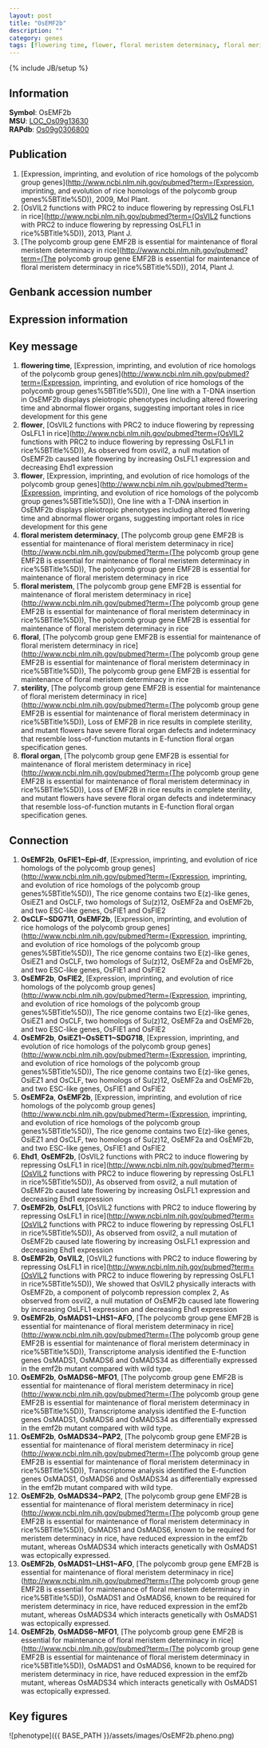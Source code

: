 ```yaml
---
layout: post
title: "OsEMF2b"
description: ""
category: genes
tags: [flowering time, flower, floral meristem determinacy, floral meristem, floral, sterility, floral organ, Gene]
---
```

{% include JB/setup %}

## Information
__Symbol__: OsEMF2b  
__MSU__: [LOC_Os09g13630](http://rice.plantbiology.msu.edu/cgi-bin/ORF_infopage.cgi?orf=LOC_Os09g13630)  
__RAPdb__: [Os09g0306800](http://rapdb.dna.affrc.go.jp/viewer/gbrowse_details/irgsp1?name=Os09g0306800)  

## Publication
1. [Expression, imprinting, and evolution of rice homologs of the polycomb group genes](http://www.ncbi.nlm.nih.gov/pubmed?term=(Expression, imprinting, and evolution of rice homologs of the polycomb group genes%5BTitle%5D)), 2009, Mol Plant.
2. [OsVIL2 functions with PRC2 to induce flowering by repressing OsLFL1 in rice](http://www.ncbi.nlm.nih.gov/pubmed?term=(OsVIL2 functions with PRC2 to induce flowering by repressing OsLFL1 in rice%5BTitle%5D)), 2013, Plant J.
3. [The polycomb group gene EMF2B is essential for maintenance of floral meristem determinacy in rice](http://www.ncbi.nlm.nih.gov/pubmed?term=(The polycomb group gene EMF2B is essential for maintenance of floral meristem determinacy in rice%5BTitle%5D)), 2014, Plant J.

## Genbank accession number

## Expression information

## Key message
1. __flowering time__, [Expression, imprinting, and evolution of rice homologs of the polycomb group genes](http://www.ncbi.nlm.nih.gov/pubmed?term=(Expression, imprinting, and evolution of rice homologs of the polycomb group genes%5BTitle%5D)),  One line with a T-DNA insertion in OsEMF2b displays pleiotropic phenotypes including altered flowering time and abnormal flower organs, suggesting important roles in rice development for this gene
2. __flower__, [OsVIL2 functions with PRC2 to induce flowering by repressing OsLFL1 in rice](http://www.ncbi.nlm.nih.gov/pubmed?term=(OsVIL2 functions with PRC2 to induce flowering by repressing OsLFL1 in rice%5BTitle%5D)),  As observed from osvil2, a null mutation of OsEMF2b caused late flowering by increasing OsLFL1 expression and decreasing Ehd1 expression
3. __flower__, [Expression, imprinting, and evolution of rice homologs of the polycomb group genes](http://www.ncbi.nlm.nih.gov/pubmed?term=(Expression, imprinting, and evolution of rice homologs of the polycomb group genes%5BTitle%5D)),  One line with a T-DNA insertion in OsEMF2b displays pleiotropic phenotypes including altered flowering time and abnormal flower organs, suggesting important roles in rice development for this gene
4. __floral meristem determinacy__, [The polycomb group gene EMF2B is essential for maintenance of floral meristem determinacy in rice](http://www.ncbi.nlm.nih.gov/pubmed?term=(The polycomb group gene EMF2B is essential for maintenance of floral meristem determinacy in rice%5BTitle%5D)), The polycomb group gene EMF2B is essential for maintenance of floral meristem determinacy in rice
5. __floral meristem__, [The polycomb group gene EMF2B is essential for maintenance of floral meristem determinacy in rice](http://www.ncbi.nlm.nih.gov/pubmed?term=(The polycomb group gene EMF2B is essential for maintenance of floral meristem determinacy in rice%5BTitle%5D)), The polycomb group gene EMF2B is essential for maintenance of floral meristem determinacy in rice
6. __floral__, [The polycomb group gene EMF2B is essential for maintenance of floral meristem determinacy in rice](http://www.ncbi.nlm.nih.gov/pubmed?term=(The polycomb group gene EMF2B is essential for maintenance of floral meristem determinacy in rice%5BTitle%5D)), The polycomb group gene EMF2B is essential for maintenance of floral meristem determinacy in rice
7. __sterility__, [The polycomb group gene EMF2B is essential for maintenance of floral meristem determinacy in rice](http://www.ncbi.nlm.nih.gov/pubmed?term=(The polycomb group gene EMF2B is essential for maintenance of floral meristem determinacy in rice%5BTitle%5D)), Loss of EMF2B in rice results in complete sterility, and mutant flowers have severe floral organ defects and indeterminacy that resemble loss-of-function mutants in E-function floral organ specification genes. 
8. __floral organ__, [The polycomb group gene EMF2B is essential for maintenance of floral meristem determinacy in rice](http://www.ncbi.nlm.nih.gov/pubmed?term=(The polycomb group gene EMF2B is essential for maintenance of floral meristem determinacy in rice%5BTitle%5D)), Loss of EMF2B in rice results in complete sterility, and mutant flowers have severe floral organ defects and indeterminacy that resemble loss-of-function mutants in E-function floral organ specification genes. 

## Connection
1. __OsEMF2b__, __OsFIE1~Epi-df__, [Expression, imprinting, and evolution of rice homologs of the polycomb group genes](http://www.ncbi.nlm.nih.gov/pubmed?term=(Expression, imprinting, and evolution of rice homologs of the polycomb group genes%5BTitle%5D)),  The rice genome contains two E(z)-like genes, OsiEZ1 and OsCLF, two homologs of Su(z)12, OsEMF2a and OsEMF2b, and two ESC-like genes, OsFIE1 and OsFIE2
2. __OsCLF~SDG711__, __OsEMF2b__, [Expression, imprinting, and evolution of rice homologs of the polycomb group genes](http://www.ncbi.nlm.nih.gov/pubmed?term=(Expression, imprinting, and evolution of rice homologs of the polycomb group genes%5BTitle%5D)),  The rice genome contains two E(z)-like genes, OsiEZ1 and OsCLF, two homologs of Su(z)12, OsEMF2a and OsEMF2b, and two ESC-like genes, OsFIE1 and OsFIE2
3. __OsEMF2b__, __OsFIE2__, [Expression, imprinting, and evolution of rice homologs of the polycomb group genes](http://www.ncbi.nlm.nih.gov/pubmed?term=(Expression, imprinting, and evolution of rice homologs of the polycomb group genes%5BTitle%5D)),  The rice genome contains two E(z)-like genes, OsiEZ1 and OsCLF, two homologs of Su(z)12, OsEMF2a and OsEMF2b, and two ESC-like genes, OsFIE1 and OsFIE2
4. __OsEMF2b__, __OsiEZ1~OsSET1~SDG718__, [Expression, imprinting, and evolution of rice homologs of the polycomb group genes](http://www.ncbi.nlm.nih.gov/pubmed?term=(Expression, imprinting, and evolution of rice homologs of the polycomb group genes%5BTitle%5D)),  The rice genome contains two E(z)-like genes, OsiEZ1 and OsCLF, two homologs of Su(z)12, OsEMF2a and OsEMF2b, and two ESC-like genes, OsFIE1 and OsFIE2
5. __OsEMF2a__, __OsEMF2b__, [Expression, imprinting, and evolution of rice homologs of the polycomb group genes](http://www.ncbi.nlm.nih.gov/pubmed?term=(Expression, imprinting, and evolution of rice homologs of the polycomb group genes%5BTitle%5D)),  The rice genome contains two E(z)-like genes, OsiEZ1 and OsCLF, two homologs of Su(z)12, OsEMF2a and OsEMF2b, and two ESC-like genes, OsFIE1 and OsFIE2
6. __Ehd1__, __OsEMF2b__, [OsVIL2 functions with PRC2 to induce flowering by repressing OsLFL1 in rice](http://www.ncbi.nlm.nih.gov/pubmed?term=(OsVIL2 functions with PRC2 to induce flowering by repressing OsLFL1 in rice%5BTitle%5D)),  As observed from osvil2, a null mutation of OsEMF2b caused late flowering by increasing OsLFL1 expression and decreasing Ehd1 expression
7. __OsEMF2b__, __OsLFL1__, [OsVIL2 functions with PRC2 to induce flowering by repressing OsLFL1 in rice](http://www.ncbi.nlm.nih.gov/pubmed?term=(OsVIL2 functions with PRC2 to induce flowering by repressing OsLFL1 in rice%5BTitle%5D)),  As observed from osvil2, a null mutation of OsEMF2b caused late flowering by increasing OsLFL1 expression and decreasing Ehd1 expression
8. __OsEMF2b__, __OsVIL2__, [OsVIL2 functions with PRC2 to induce flowering by repressing OsLFL1 in rice](http://www.ncbi.nlm.nih.gov/pubmed?term=(OsVIL2 functions with PRC2 to induce flowering by repressing OsLFL1 in rice%5BTitle%5D)),  We showed that OsVIL2 physically interacts with OsEMF2b, a component of polycomb repression complex 2, As observed from osvil2, a null mutation of OsEMF2b caused late flowering by increasing OsLFL1 expression and decreasing Ehd1 expression
9. __OsEMF2b__, __OsMADS1~LHS1~AFO__, [The polycomb group gene EMF2B is essential for maintenance of floral meristem determinacy in rice](http://www.ncbi.nlm.nih.gov/pubmed?term=(The polycomb group gene EMF2B is essential for maintenance of floral meristem determinacy in rice%5BTitle%5D)), Transcriptome analysis identified the E-function genes OsMADS1, OsMADS6 and OsMADS34 as differentially expressed in the emf2b mutant compared with wild type. 
10. __OsEMF2b__, __OsMADS6~MFO1__, [The polycomb group gene EMF2B is essential for maintenance of floral meristem determinacy in rice](http://www.ncbi.nlm.nih.gov/pubmed?term=(The polycomb group gene EMF2B is essential for maintenance of floral meristem determinacy in rice%5BTitle%5D)), Transcriptome analysis identified the E-function genes OsMADS1, OsMADS6 and OsMADS34 as differentially expressed in the emf2b mutant compared with wild type. 
11. __OsEMF2b__, __OsMADS34~PAP2__, [The polycomb group gene EMF2B is essential for maintenance of floral meristem determinacy in rice](http://www.ncbi.nlm.nih.gov/pubmed?term=(The polycomb group gene EMF2B is essential for maintenance of floral meristem determinacy in rice%5BTitle%5D)), Transcriptome analysis identified the E-function genes OsMADS1, OsMADS6 and OsMADS34 as differentially expressed in the emf2b mutant compared with wild type. 
12. __OsEMF2b__, __OsMADS34~PAP2__, [The polycomb group gene EMF2B is essential for maintenance of floral meristem determinacy in rice](http://www.ncbi.nlm.nih.gov/pubmed?term=(The polycomb group gene EMF2B is essential for maintenance of floral meristem determinacy in rice%5BTitle%5D)), OsMADS1 and OsMADS6, known to be required for meristem determinacy in rice, have reduced expression in the emf2b mutant, whereas OsMADS34 which interacts genetically with OsMADS1 was ectopically expressed.
13. __OsEMF2b__, __OsMADS1~LHS1~AFO__, [The polycomb group gene EMF2B is essential for maintenance of floral meristem determinacy in rice](http://www.ncbi.nlm.nih.gov/pubmed?term=(The polycomb group gene EMF2B is essential for maintenance of floral meristem determinacy in rice%5BTitle%5D)), OsMADS1 and OsMADS6, known to be required for meristem determinacy in rice, have reduced expression in the emf2b mutant, whereas OsMADS34 which interacts genetically with OsMADS1 was ectopically expressed.
14. __OsEMF2b__, __OsMADS6~MFO1__, [The polycomb group gene EMF2B is essential for maintenance of floral meristem determinacy in rice](http://www.ncbi.nlm.nih.gov/pubmed?term=(The polycomb group gene EMF2B is essential for maintenance of floral meristem determinacy in rice%5BTitle%5D)), OsMADS1 and OsMADS6, known to be required for meristem determinacy in rice, have reduced expression in the emf2b mutant, whereas OsMADS34 which interacts genetically with OsMADS1 was ectopically expressed.

## Key figures
![phenotype]({{ BASE_PATH }}/assets/images/OsEMF2b.pheno.png)


